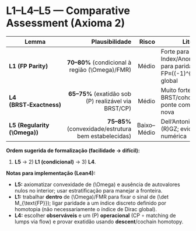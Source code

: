 
# L1–L4–L5 — Comparative Assessment (Axioma 2)

| Lemma | Plausibilidade | Risco | Literatura | Recomendação |
|---|---:|---:|---|---|
| **L1 (FP Parity)** | **70–80%** (condicional à região \(\Omega\)/FMR) | Médio | Forte para Index/Anomalias; fraca para paridade FP≡\((-1)^{\mathrm{ind}}\) global | **Proceed (cond.)** |
| **L4 (BRST‑Exactness)** | **65–75%** (exatidão sob \(P\) realizável via BRST/CP) | Médio | Muito forte para BRST/cohomologia; ponte com \(P\) setorial é nova | **Refine** (definir \(P\) operacional + caso‑teste) |
| **L5 (Regularity \(\Omega\))** | **75–85%** (convexidade/estrutura bem estabelecidas) | Baixo–Médio | Dell’Antonio–Zwanziger; (R)GZ; evidência numérica | **Proceed** |

**Ordem sugerida de formalização (facilidade → difícil):**  
1) **L5** → 2) **L1 (condicional)** → 3) **L4**.

**Notas para implementação (Lean4):**  
- **L5:** axiomatizar convexidade de \(\Omega\) e ausência de autovalores nulos no interior; usar estratificação para manejar a fronteira.  
- **L1:** trabalhar **dentro** de \(\Omega\)/FMR para fixar o sinal de \(\det M_{\text{FP}}\); ligar paridade a um índice discreto definido por homotopia (não necessariamente o índice de Dirac global).  
- **L4:** escolher **observáveis** e um \(P\) **operacional** (CP ∘ matching de lumps via flow) e provar exatidão usando **descent**/cochain homotopy.

